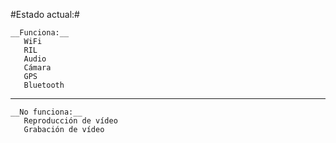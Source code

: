 #Estado actual:#
    
    __Funciona:__
       WiFi
       RIL
       Audio
       Cámara
       GPS
       Bluetooth
       
-----------------------------------

    __No funciona:__
       Reproducción de vídeo
       Grabación de vídeo
